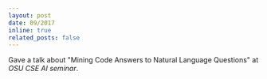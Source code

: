 ```yaml
---
layout: post
date: 09/2017
inline: true
related_posts: false
---
```

Gave a talk about "Mining Code Answers to Natural Language Questions" at <i>OSU CSE AI seminar</i>.
